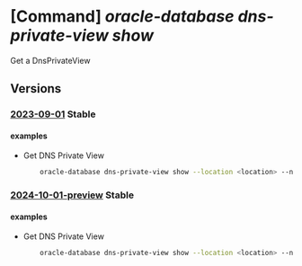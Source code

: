 # [Command] _oracle-database dns-private-view show_

Get a DnsPrivateView

## Versions

### [2023-09-01](/Resources/mgmt-plane/L3N1YnNjcmlwdGlvbnMve30vcHJvdmlkZXJzL29yYWNsZS5kYXRhYmFzZS9sb2NhdGlvbnMve30vZG5zcHJpdmF0ZXZpZXdzL3t9/2023-09-01.xml) **Stable**

<!-- mgmt-plane /subscriptions/{}/providers/oracle.database/locations/{}/dnsprivateviews/{} 2023-09-01 -->

#### examples

- Get DNS Private View
    ```bash
        oracle-database dns-private-view show --location <location> --name <ocid>
    ```

### [2024-10-01-preview](/Resources/mgmt-plane/L3N1YnNjcmlwdGlvbnMve30vcHJvdmlkZXJzL29yYWNsZS5kYXRhYmFzZS9sb2NhdGlvbnMve30vZG5zcHJpdmF0ZXZpZXdzL3t9/2024-10-01-preview.xml) **Stable**

<!-- mgmt-plane /subscriptions/{}/providers/oracle.database/locations/{}/dnsprivateviews/{} 2024-10-01-preview -->

#### examples

- Get DNS Private View
    ```bash
        oracle-database dns-private-view show --location <location> --name <ocid>
    ```
